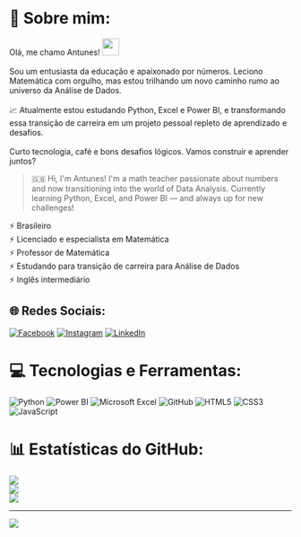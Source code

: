 # 💫 Sobre mim:
Olá, me chamo Antunes! <img src="https://raw.githubusercontent.com/kaueMarques/kaueMarques/master/hi.gif" height="30px"><br><br>
Sou um entusiasta da educação e apaixonado por números. Leciono Matemática com orgulho, mas estou trilhando um novo caminho rumo ao universo da Análise de Dados.<br><br>
📈 Atualmente estou estudando Python, Excel e Power BI, e transformando essa transição de carreira em um projeto pessoal repleto de aprendizado e desafios.<br><br>
Curto tecnologia, café e bons desafios lógicos. Vamos construir e aprender juntos?<br>

> 🇬🇧 Hi, I'm Antunes! I'm a math teacher passionate about numbers and now transitioning into the world of Data Analysis. Currently learning Python, Excel, and Power BI — and always up for new challenges!

⚡ Brasileiro<br>
⚡ Licenciado e especialista em Matemática<br>
⚡ Professor de Matemática<br>
⚡ Estudando para transição de carreira para Análise de Dados<br>
⚡ Inglês intermediário<br>

## 🌐 Redes Sociais:
[![Facebook](https://img.shields.io/badge/Facebook-%231877F2.svg?logo=Facebook&logoColor=white)](https://facebook.com/antunes.menezes)
[![Instagram](https://img.shields.io/badge/Instagram-%23E4405F.svg?logo=Instagram&logoColor=white)](https://instagram.com/antunes.menezes)
[![LinkedIn](https://img.shields.io/badge/LinkedIn-%230077B5.svg?logo=linkedin&logoColor=white)](https://linkedin.com/in/antunes-menezes-015099305)

# 💻 Tecnologias e Ferramentas:
![Python](https://img.shields.io/badge/Python-%2314354C.svg?style=for-the-badge&logo=python&logoColor=white)
![Power BI](https://img.shields.io/badge/Power%20BI-F2C811?style=for-the-badge&logo=powerbi&logoColor=black)
![Microsoft Excel](https://img.shields.io/badge/Excel-217346?style=for-the-badge&logo=microsoft-excel&logoColor=white)
![GitHub](https://img.shields.io/badge/github-%23121011.svg?style=for-the-badge&logo=github&logoColor=white)
![HTML5](https://img.shields.io/badge/html5-%23E34F26.svg?style=for-the-badge&logo=html5&logoColor=white)
![CSS3](https://img.shields.io/badge/css3-%231572B6.svg?style=for-the-badge&logo=css3&logoColor=white)
![JavaScript](https://img.shields.io/badge/javascript-%23323330.svg?style=for-the-badge&logo=javascript&logoColor=%23F7DF1E)

# 📊 Estatísticas do GitHub:
![](https://github-readme-stats.vercel.app/api?username=DevAntunesMenezes&theme=radical&hide_border=false&include_all_commits=false&count_private=false)<br/>
![](https://github-readme-streak-stats.herokuapp.com/?user=DevAntunesMenezes&theme=radical&hide_border=false)<br/>
![](https://github-readme-stats.vercel.app/api/top-langs/?username=DevAntunesMenezes&theme=radical&hide_border=false&include_all_commits=false&count_private=false&layout=compact)

---
[![](https://visitcount.itsvg.in/api?id=DevAntunesMenezes&icon=0&color=0)](https://visitcount.itsvg.in)

<!-- Proudly created with GPRM ( https://gprm.itsvg.in ) -->

